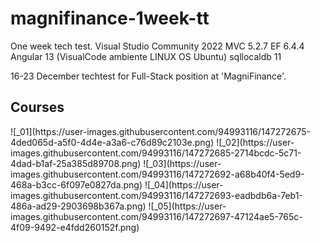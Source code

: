 # magnifinance-1week-tt
One week tech test. Visual Studio Community 2022
MVC 5.2.7
EF 6.4.4
Angular 13 (VisualCode ambiente LINUX OS Ubuntu)
sqllocaldb 11

16-23 December techtest for Full-Stack position at 'MagniFinance'.
<h2>Courses</h2>
![_01](https://user-images.githubusercontent.com/94993116/147272675-4ded065d-a5f0-4d4e-a3a6-c76d89c2103e.png)
![_02](https://user-images.githubusercontent.com/94993116/147272685-2714bcdc-5c71-4dad-b1af-25a385d89708.png)
![_03](https://user-images.githubusercontent.com/94993116/147272692-a68b40f4-5ed9-468a-b3cc-6f097e0827da.png)
![_04](https://user-images.githubusercontent.com/94993116/147272693-eadbdb6a-7eb1-486a-ad29-2903698b367a.png)
![_05](https://user-images.githubusercontent.com/94993116/147272697-47124ae5-765c-4f09-9492-e4fdd260152f.png)
